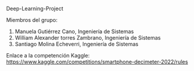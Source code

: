  Deep-Learning-Project
 
 Miembros del grupo:
 1. Manuela Gutiérrez Cano, Ingeniería de Sistemas
 2. William Alexander torres Zambrano, Ingeniería de Sistemas
 3. Santiago Molina Echeverri, Ingeniería de Sistemas

Enlace a la competención Kaggle: https://www.kaggle.com/competitions/smartphone-decimeter-2022/rules
